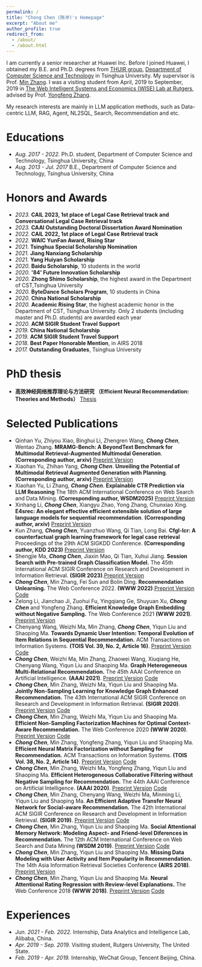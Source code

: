 ```yaml
---
permalink: /
title: "Chong Chen (陈冲)'s Homepage"
excerpt: "About me"
author_profile: true
redirect_from: 
  - /about/
  - /about.html
---
```


I am currently a senior researcher at Huawei Inc. Before I joined Huawei, I obtained my B.E. and Ph.D. degrees from [THUIR group](http://www.thuir.cn/), [Department of Computer Science and Technology](http://www.cs.tsinghua.edu.cn) in Tsinghua University. My supervisor is Prof. [Min Zhang](http://www.thuir.cn/group/~mzhang/). I was a visiting student from April, 2019 to September, 2019 in [The Web Intelligent Systems and Economics (WISE) Lab at Rutgers](http://wise.cs.rutgers.edu), advised by Prof. [Yongfeng Zhang](http://yongfeng.me).

My research interests are mainly in LLM application methods, such as Data-centric LLM, RAG, Agent, NL2SQL, Search, Recommendation and etc.


Educations
======
* *Aug. 2017 - 2022.* Ph.D. student, Department of Computer Science and Technology, Tsinghua University, China
* *Aug. 2013 - Jul. 2017* B.E., Department of Computer Science and Technology, Tsinghua University, China

Honors and Awards
======
* *2023.* **CAIL 2023, 1st place of Legal Case Retrieval track and Conversational Legal Case Retrieval track**
* *2023.* **CAAI Outstanding Doctoral Dissertation Award Nomination**
* *2022.* **CAIL 2022, 1st place of Legal Case Retrieval track**
* *2022.* **WAIC YunFan Award, Rising Star**
* *2021.* **Tsinghua Special Scholarship Nomination**
* *2021.* **Jiang Nanxiang Scholarship**
* *2021.* **Yang Huiyan Scholarship**
* *2020.* **Baidu Scholarship**, 10 students in the world
* *2020.* **'84' Future Innovation Scholarship**
* *2020.* **Zhong Shimo Scholarship**, the highest award in the Department of CST,Tsinghua University
* *2020.* **ByteDance Scholars Program**, 10 students in China
* *2020.* **China National Scholarship**
* *2020.* **Academic Rising Star**, the highest academic honor in the Department of CST, Tsinghua University. Only 2 students (including master and Ph.D. students) are awarded each year
* *2020.* **ACM SIGIR Student Travel Support**
* *2019.* **China National Scholarship**
* *2019.* **ACM SIGIR Student Travel Support**
* *2018.* **Best Paper Honorable Mention**, in AIRS 2018
* *2017.* **Outstanding Graduates**, Tsinghua University



PhD thesis
======
* **高效神经网络推荐理论与方法研究 （Efficient Neural Recommendation: Theories and Methods）** [Thesis](https://chenchongthu.github.io/files/博士论文-陈冲.pdf) 

Selected Publications
======
* Qinhan Yu, Zhiyou Xiao, Binghui Li, Zhengren Wang, ***Chong Chen***, Wentao Zhang. **MRAMG-Bench: A BeyondText Benchmark for Multimodal Retrieval-Augmented Multimodal Generation**. **(Corresponding author, arxiv)** [Preprint Version](https://arxiv.org/pdf/2502.04176) 
* Xiaohan Yu, Zhihan Yang, ***Chong Chen***. **Unveiling the Potential of Multimodal Retrieval Augmented Generation with Planning**. **(Corresponding author, arxiv)** [Preprint Version](https://arxiv.org/pdf/2501.15470)
* Xiaohan Yu, Li Zhang, ***Chong Chen***. **Explainable CTR Prediction via LLM Reasoning** The 18th ACM International Conference on Web Search and Data Mining. **(Corresponding author, WSDM2025)** [Preprint Version](https://arxiv.org/pdf/2412.02588)
* Xinhang Li, ***Chong Chen***, Xiangyu Zhao, Yong Zhang, Chunxiao Xing. **E4srec: An elegant effective efficient extensible solution of large language models for sequential recommendation**.  **(Corresponding author, arxiv)** [Preprint Version](https://arxiv.org/pdf/2312.02443) 
* Kun Zhang, ***Chong Chen***, Yuanzhuo Wang, Qi Tian, Long Bai. **Cfgl-lcr: A counterfactual graph learning framework for legal case retrieval** Proceedings of the 29th ACM SIGKDD Conference. **(Corresponding author, KDD 2023)** [Preprint Version](https://dl.acm.org/doi/abs/10.1145/3580305.3599273) 
* Shengjie Ma, ***Chong Chen***, Jiaxin Mao, Qi Tian, Xuhui Jiang. **Session Search with Pre-trained Graph Classification Model.** The 45th International ACM SIGIR Conference on Research and Development in Information Retrieval. **(SIGIR 2023)**.[Preprint Version](https://gsai.ruc.edu.cn/uploads/20230504/59d2d02549901a4a352c37f539a2cbfb.pdf) 
* ***Chong Chen***, Min Zhang, Fei Sun and Bolin Ding. **Recommendation Unlearning.** The Web Conference 2022. **(WWW 2022)**.[Preprint Version](https://arxiv.org/pdf/2201.06820.pdf)  [Code](https://github.com/chenchongthu/Recommendation-Unlearning)
* Zelong Li, Jianchao Ji, Zuohui Fu, Yingqiang Ge, Shuyuan Xu, ***Chong Chen*** and Yongfeng Zhang. **Efficient Knowledge Graph Embedding without Negative Sampling.** The Web Conference 2021 **(WWW 2021)**. [Preprint Version](http://yongfeng.me/attach/liz-www2021.pdf) 
* Chenyang Wang, Weizhi Ma, Min Zhang, ***Chong Chen***, Yiqun Liu and Shaoping Ma. **Towards Dynamic User Intention: Temporal Evolution of Item Relations in Sequential Recommendation.** ACM Transactions on Information Systems. **(TOIS Vol. 39, No. 2, Article 16)**. 
[Preprint Version](https://chenchongthu.github.io/files/TOIS-KDA-wcy.pdf) 
[Code](https://github.com/THUwangcy/ReChorus)
* ***Chong Chen***, Weizhi Ma, Min Zhang, Zhaowei Wang, Xiuqiang He, Chenyang Wang, Yiqun Liu and Shaoping Ma. **Graph Heterogeneous Multi-Relational Recommendation.** The 45th AAAI Conference on Artificial Intelligence. **(AAAI 2021)**.
[Preprint Version](https://chenchongthu.github.io/files/AAAI_GHCF.pdf) 
[Code](https://github.com/chenchongthu/GHCF)
* ***Chong Chen***, Min Zhang, Weizhi Ma, Yiqun Liu and Shaoping Ma. **Jointly Non-Sampling Learning for Knowledge Graph Enhanced Recommendation.** The 43th International ACM SIGIR Conference on Research and Development in Information Retrieval. **(SIGIR 2020)**.
[Preprint Version](https://chenchongthu.github.io/files/SIGIR_JNSKR.pdf) 
[Code](https://github.com/chenchongthu/JNSKR)
* ***Chong Chen***, Min Zhang, Weizhi Ma, Yiqun Liu and Shaoping Ma. **Efficient Non-Sampling Factorization Machines for Optimal Context-Aware Recommendation.** The Web Conference 2020 **(WWW 2020)**.
[Preprint Version](https://chenchongthu.github.io/files/WWW_ENSFM.pdf) 
[Code](https://github.com/chenchongthu/ENSFM)
* ***Chong Chen***, Min Zhang, Yongfeng Zhang, Yiqun Liu and Shaoping Ma. **Efficient Neural Matrix Factorization without Sampling for Recommendation.** ACM Transactions on Information Systems. **(TOIS Vol. 38, No. 2, Article 14)**.
[Preprint Version](https://chenchongthu.github.io/files/TOIS_ENMF.pdf) 
[Code](https://github.com/chenchongthu/ENMF)
* ***Chong Chen***, Min Zhang, Weizhi Ma, Yongfeng Zhang, Yiqun Liu and Shaoping Ma. **Efﬁcient Heterogeneous Collaborative Filtering without Negative Sampling for Recommendation.** The 44th AAAI Conference on Artificial Intelligence. **(AAAI 2020)**.
[Preprint Version](https://chenchongthu.github.io/files/AAAI_EHCF.pdf) 
[Code](https://github.com/chenchongthu/EHCF)
* ***Chong Chen***, Min Zhang, Chenyang Wang, Weizhi Ma, Minming Li, Yiqun Liu and Shaoping Ma. **An Efficient Adaptive Transfer Neural Network for Social-aware Recommendation.** The 42th International ACM SIGIR Conference on Research and Development in Information Retrieval. **(SIGIR 2019)**.
[Preprint Version](http://www.thuir.cn/group/~mzhang/publications/SIGIR2019ChenC.pdf) 
[Code](https://github.com/chenchongthu/EATNN)
* ***Chong Chen***, Min Zhang, Yiqun Liu and Shaoping Ma. **Social Attentional Memory Network: Modeling Aspect- and Friend-level Diferences in Recommendation.** The 12th ACM International Conference on Web Search and Data Mining **(WSDM 2019)**.
[Preprint Version](http://www.thuir.cn/group/~mzhang/publications/WSDM2019ChenChong.pdf)
[Code](https://github.com/chenchongthu/SAMN)
* ***Chong Chen***, Min Zhang, Yiqun Liu and Shaoping Ma. **Missing Data Modeling with User Activity and Item Popularity in Recommendation.** The 14th Asia Information Retrieval Societies Conference **(AIRS 2018)**.
[Preprint Version](http://www.thuir.cn/group/~mzhang/publications/AIRS2018ChenChong.pdf)
* ***Chong Chen***, Min Zhang, Yiqun Liu and Shaoping Ma. **Neural Attentional Rating Regression with Review-level Explanations.** The Web Conference 2018 **(WWW 2018)**.
[Preprint Version](http://www.thuir.cn/group/~mzhang/publications/WWW2018_CC.pdf)
[Code](https://github.com/chenchongthu/NARRE)

Experiences
======
* *Jun. 2021 - Feb. 2022.* Internship, Data Analytics and Intelligence Lab, Alibaba, China.
* *Apr. 2019 - Sep. 2019.* Visiting student, Rutgers University, The United State.
* *Feb. 2019 - Apr. 2019.* Internship, WeChat Group, Tencent Beijing, China.

